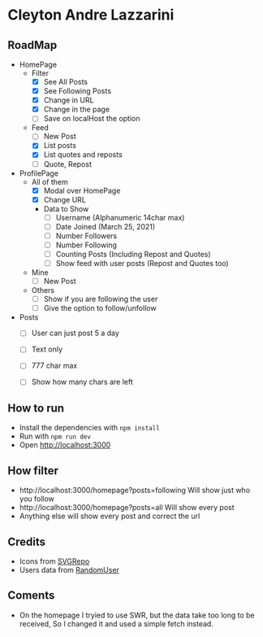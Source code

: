 # Cleyton Andre Lazzarini

## RoadMap
- HomePage
  - Filter
    - [x] See All Posts
    - [x] See Following Posts
    - [x] Change in URL
    - [x] Change in the page
    - [ ] Save on localHost the option
  - Feed
    - [ ] New Post
    - [x] List posts
    - [x] List quotes and reposts
    - [ ] Quote, Repost
- ProfilePage
  - All of them
    - [x] Modal over HomePage
    - [x] Change URL
    - Data to Show
      - [ ] Username (Alphanumeric 14char max)
      - [ ] Date Joined (March 25, 2021)
      - [ ] Number Followers
      - [ ] Number Following
      - [ ] Counting Posts (Including Repost and Quotes)
      - [ ] Show feed with user posts (Repost and Quotes too)
  - Mine
    - [ ] New Post
  - Others
    - [ ] Show if you are following the user
    - [ ] Give the option to follow/unfollow
- Posts
  - [ ] User can just post 5 a day
  - [ ] Text only
  - [ ] 777 char max
  - [ ] Show how many chars are left


## How to run
- Install the dependencies with `npm install`
- Run with `npm run dev`
- Open [http://localhost:3000](http://localhost:3000) 

## How filter
- http://localhost:3000/homepage?posts=following Will show just who you follow
- http://localhost:3000/homepage?posts=all Will show every post
- Anything else will show every post and correct the url

## Credits
- Icons from [SVGRepo](www.svgrepo.com/vectors)
- Users data from [RandomUser](randomuser.me)

## Coments
- On the homepage I tryied to use SWR, but the data take too long to be received, So I changed it and used a simple fetch instead.